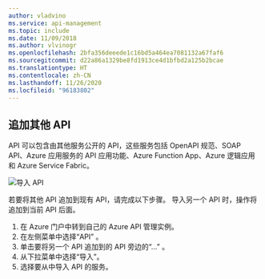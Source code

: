 ```yaml
---
author: vladvino
ms.service: api-management
ms.topic: include
ms.date: 11/09/2018
ms.author: vlvinogr
ms.openlocfilehash: 2bfa356deeede1c16bd5a464ea7081132a67faf6
ms.sourcegitcommit: d22a86a1329be8fd1913ce4d1bfbd2a125b2bcae
ms.translationtype: HT
ms.contentlocale: zh-CN
ms.lasthandoff: 11/26/2020
ms.locfileid: "96183802"
---
```

## <a name="append-other-apis"></a>追加其他 API

API 可以包含由其他服务公开的 API，这些服务包括 OpenAPI 规范、SOAP API、Azure 应用服务的 API 应用功能、Azure Function App、Azure 逻辑应用和 Azure Service Fabric。

![导入 API](./media/api-management-append-apis/import.png)

若要将其他 API 追加到现有 API，请完成以下步骤。 导入另一个 API 时，操作将追加到当前 API 后面。

1. 在 Azure 门户中转到自己的 Azure API 管理实例。
2. 在左侧菜单中选择“API”  。
3. 单击要将另一个 API 追加到的 API 旁边的“...”  。
4. 从下拉菜单中选择“导入”。 
5. 选择要从中导入 API 的服务。
